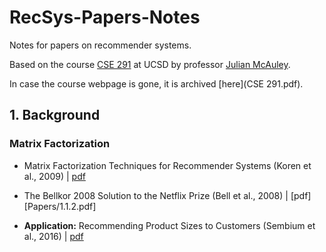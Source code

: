 # RecSys-Papers-Notes
Notes for papers on recommender systems.

Based on the course [CSE 291](https://cseweb.ucsd.edu/classes/fa17/cse291-b/) at UCSD by professor [Julian McAuley](http://cseweb.ucsd.edu/~jmcauley/).

In case the course webpage is gone, it is archived [here](CSE 291.pdf).

## 1. Background

### Matrix Factorization

- Matrix Factorization Techniques for Recommender Systems (Koren et al., 2009) | [pdf](Papers/1.1.1.pdf)

- The Bellkor 2008 Solution to the Netflix Prize (Bell et al., 2008) | [pdf][Papers/1.1.2.pdf]

- **Application:** Recommending Product Sizes to Customers (Sembium et al., 2016) | [pdf](Papers/1.1.3.pdf)


